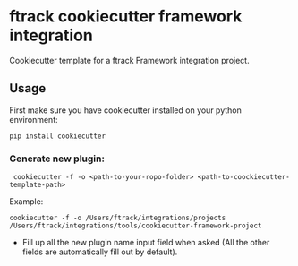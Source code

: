 # ftrack cookiecutter framework integration

Cookiecutter template for a ftrack Framework integration project.

## Usage

First make sure you have cookiecutter installed on your python environment:

    pip install cookiecutter

### Generate new plugin:

     cookiecutter -f -o <path-to-your-ropo-folder> <path-to-coockiecutter-template-path> 

Example:

    cookiecutter -f -o /Users/ftrack/integrations/projects /Users/ftrack/integrations/tools/cookiecutter-framework-project 

* Fill up all the new plugin name input field when asked (All the other fields are automatically fill out by default).

